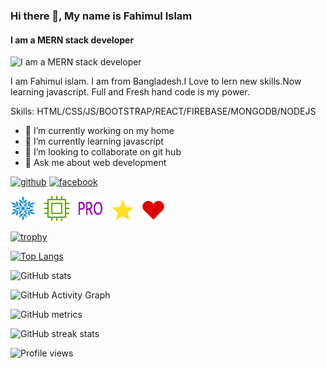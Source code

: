 ### Hi there 👋, My name is Fahimul Islam
#### I am a MERN stack developer
![I am a MERN stack developer](https://scontent.fdac138-1.fna.fbcdn.net/v/t39.30808-6/274827224_2792655551041677_1449535451021234908_n.jpg?stp=dst-jpg_p720x720&_nc_cat=102&ccb=1-5&_nc_sid=e3f864&_nc_eui2=AeHkvS-cx8b3UFbMH9Fo9XwD8oXbWoeYEm3yhdtah5gSbdiaMWAaRJvFGQAIgUwF1KZUBIzp4_gN9-xUE-_UfujS&_nc_ohc=mxmlA1A_bVYAX9E3qhu&tn=twLNFd7F00VmNMfO&_nc_ht=scontent.fdac138-1.fna&oh=00_AT8s-qsJEnau0kvQz3TpdutZa38GUUVUFzutkUfYVJ87SA&oe=626A3E1B)

I am Fahimul islam. I am from Bangladesh.I Love to lern new skills.Now learning javascript. Full and Fresh hand code is my power.

Skills: HTML/CSS/JS/BOOTSTRAP/REACT/FIREBASE/MONGODB/NODEJS

- 🔭 I’m currently working on my home 
- 🌱 I’m currently learning javascript 
- 👯 I’m looking to collaborate on git hub 
- 💬 Ask me about web development 


[<img src='https://cdn.jsdelivr.net/npm/simple-icons@3.0.1/icons/github.svg' alt='github' height='40'>](https://github.com/Fahim260)  [<img src='https://cdn.jsdelivr.net/npm/simple-icons@3.0.1/icons/facebook.svg' alt='facebook' height='40'>](https://www.facebook.com/https://www.facebook.com/profile.php?id=100008917781374)  

<a href='https://archiveprogram.github.com/'><img src='https://raw.githubusercontent.com/acervenky/animated-github-badges/master/assets/acbadge.gif' width='40' height='40'></a> <a href='https://docs.github.com/en/developers'><img src='https://raw.githubusercontent.com/acervenky/animated-github-badges/master/assets/devbadge.gif' width='40' height='40'></a> <a href='https://github.com/pricing'><img src='https://raw.githubusercontent.com/acervenky/animated-github-badges/master/assets/pro.gif' width='40' height='40'></a> <a href='https://stars.github.com/'><img src='https://raw.githubusercontent.com/acervenky/animated-github-badges/master/assets/starbadge.gif' width='35' height='35'></a> <a href='https://docs.github.com/en/github/supporting-the-open-source-community-with-github-sponsors'><img src='https://raw.githubusercontent.com/acervenky/animated-github-badges/master/assets/sponsorbadge.gif' width='35' height='35'></a> 

[![trophy](https://github-profile-trophy.vercel.app/?username=Fahim260)](https://github.com/ryo-ma/github-profile-trophy)

[![Top Langs](https://github-readme-stats.vercel.app/api/top-langs/?username=Fahim260)](https://github.com/anuraghazra/github-readme-stats)

![GitHub stats](https://github-readme-stats.vercel.app/api?username=Fahim260&show_icons=true&count_private=true)  

![GitHub Activity Graph](https://activity-graph.herokuapp.com/graph?username=Fahim260)  

![GitHub metrics](https://metrics.lecoq.io/Fahim260)  

![GitHub streak stats](https://github-readme-streak-stats.herokuapp.com/?user=Fahim260)  

![Profile views](https://gpvc.arturio.dev/Fahim260)  
